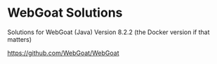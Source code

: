 # WebGoat Solutions

Solutions for WebGoat (Java) Version 8.2.2 (the Docker version if that matters)

https://github.com/WebGoat/WebGoat
